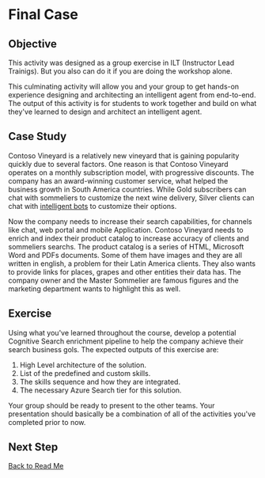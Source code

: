 # Final Case

## Objective

This activity was designed as a group exercise in ILT (Instructor Lead Trainigs). But you also can do it if you are doing the workshop alone.

This culminating activity will allow you and your group to get hands-on experience designing and architecting an intelligent agent from end-to-end.
The output of this activity is for students to work together and build on what they've learned to design and architect an intelligent agent.

## Case Study

Contoso Vineyard is a relatively new vineyard that is gaining popularity quickly due to several factors. One reason is that Contoso Vineyard operates on a monthly subscription model, with progressive discounts.
The company has an  award-winning customer service, what helped the business growth in South America countries. While Gold subscribers can chat with sommeliers to customize the next wine delivery, Silver clients can chat with [intelligent bots](https://github.com/Azure/LearnAI-DesigningandArchitectingIntelligentAgents) to customize their options.

Now the company needs to increase their search capabilities, for channels like chat, web portal and mobile Application. Contoso Vineyard needs to enrich and index their product catalog to increase accuracy of clients and sommeliers searchs. The product catalog is a series of HTML, Microsoft Word and PDFs documents. Some of them have images and they are all written in english, a problem for their Latin America clients.
They also wants to provide links for places, grapes and other entities their data has. The company owner and the Master Sommelier are famous figures and the marketing department wants to highlight this as well.

## Exercise

Using what you've learned throughout the course, develop a potential Cognitive Search enrichment pipeline to help the company achieve their search business gols. The expected outputs of this exercise are:

1. High Level architecture of the solution.
1. List of the predefined and custom skills.
1. The skills sequence and how they are integrated.
1. The necessary Azure Search tier for this solution.

Your group should be ready to present to the other teams. Your presentation should basically be a combination of all of the activities you've completed prior to now.

## Next Step

[Back to Read Me](../README.md)